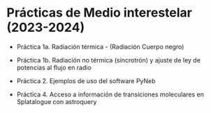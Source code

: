 # Prácticas de Medio interestelar (2023-2024)

* Práctica 1a. Radiación térmica - (Radiación Cuerpo negro)

* Práctica 1b. Radiación no térmica (sincrotrón) y ajuste de ley de potencias al flujo en radio 

* Práctica 2. Ejemplos de uso del software PyNeb

* Práctica 4. Acceso a información de transiciones moleculares en Splatalogue con astroquery
